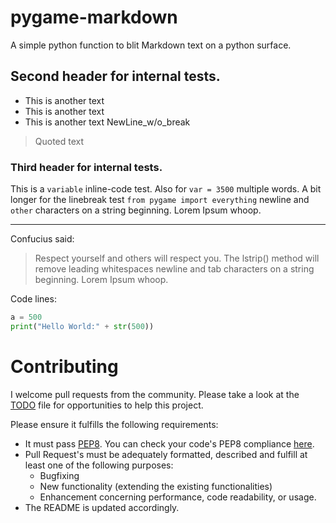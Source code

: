 # pygame-markdown

A simple python function to blit Markdown text on a python surface.

## Second header for internal tests.
- This is another text
- This is another text
- This is another text
NewLine_w/o_break
> Quoted text
### Third header for internal tests.

This is a `variable` inline-code test. Also for `var = 3500` multiple words. A bit longer for the linebreak test
 `from pygame import everything`
newline and ` other` characters on a string beginning. Lorem Ipsum whoop. 

-----

Confucius said:
> Respect yourself
> and others will respect you. The lstrip() method will remove leading whitespaces
newline and tab characters on a string beginning. Lorem Ipsum whoop.

Code lines:
```Python
a = 500
print("Hello World:" + str(500))
```
     
# Contributing
I welcome pull requests from the community. 
Please take a look at the [TODO](https://github.com/CribberSix/pygame-markdown/blob/master/TODO.txt) file for opportunities to help this project. 

Please ensure it fulfills the following requirements:
- It must pass [PEP8](https://www.python.org/dev/peps/pep-0008/). You can check your code's PEP8 compliance [here](http://pep8online.com/checkresult).
- Pull Request's must be adequately formatted, described and fulfill at least one of the following purposes:
    - Bugfixing    
    - New functionality (extending the existing functionalities)
    - Enhancement concerning performance, code readability, or usage. 
- The README is updated accordingly.

